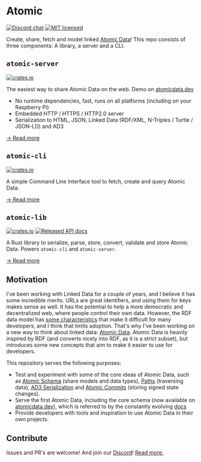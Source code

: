 # Atomic

[![Discord chat][discord-badge]][discord-url]
[![MIT licensed](https://img.shields.io/badge/license-MIT-blue.svg)](./LICENSE)

Create, share, fetch and model linked [Atomic Data](https://docs.atomicdata.dev)!
This repo consists of three components: A library, a server and a CLI.

## `atomic-server`

[![crates.io](https://meritbadge.herokuapp.com/atomic-server)](https://crates.io/crates/atomic-server)

The easiest way to share Atomic Data on the web. Demo on [atomicdata.dev](https://atomicdata.dev)

- No runtime dependencies, fast, runs on all platforms (including on your Raspberry Pi)
- Embedded HTTP / HTTPS / HTTP2.0 server
- Serialization to HTML, JSON, Linked Data (RDF/XML, N-Triples / Turtle / JSON-LD) and AD3

[→ Read more](server/README.md)

## `atomic-cli`

[![crates.io](https://meritbadge.herokuapp.com/atomic-cli)](https://crates.io/crates/atomic-cli)

A simple Command Line Interface tool to fetch, create and query Atomic Data.

[→ Read more](cli/README.md)

## `atomic-lib`

[![crates.io](https://meritbadge.herokuapp.com/atomic_lib)](https://crates.io/crates/atomic_lib)
[![Released API docs](https://docs.rs/atomic_lib/badge.svg)](https://docs.rs/atomic_lib)

A Rust library to serialize, parse, store, convert, validate and store Atomic Data.
Powers `atomic-cli` and `atomic-server`.

[→ Read more](lib/README.md)

## Motivation

I've been working with Linked Data for a couple of years, and I believe it has some incredible merits.
URLs are great identifiers, and using them for keys makes sense as well.
It has the potential to help a more democratic and decentralized web, where people control their own data.
However, the RDF data model has [some characteristics](https://docs.atomicdata.dev/interoperability/rdf.html) that make it difficult for many developers, and I think that limits adoption.
That's why I've been working on a new way to think about linked data: [Atomic Data](https://docs.atomicdata.dev/).
Atomic Data is heavily inspired by RDF (and converts nicely into RDF, as it is a strict subset), but introduces some new concepts that aim to make it easier to use for developers.

This repository serves the following purposes:

- Test and experiment with some of the core ideas of Atomic Data, such as [Atomic Schema](https://docs.atomicdata.dev/schema/intro.html) (share models and data types), [Paths](https://docs.atomicdata.dev/core/paths.html) (traversing data), [AD3 Serialization](https://docs.atomicdata.dev/core/serialization.html) and [Atomic Commits](https://docs.atomicdata.dev/commits/intro.html) (storing signed state changes).
- Serve the first Atomic Data, including the core schema (now available on [atomicdata.dev](https://atomicdata.dev)), which is referred to by the constantly evolving [docs](https://docs.atomicdata.dev/)
- Provide developers with tools and inspiration to use Atomic Data in their own projects.

## Contribute

Issues and PR's are welcome!
And join our [Discord][discord-url]!
[Read more.](CONTRIBUTE.md)

[discord-badge]: https://img.shields.io/discord/723588174747533393.svg?logo=discord
[discord-url]: https://discord.gg/a72Rv2P
